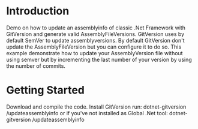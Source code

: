# Introduction 
Demo on how to update an assemblyinfo of classic .Net Framework with GitVersion and generate valid AssemblyFileVersions. 
GitVersion uses by default SemVer to update assemblyversions.  By default GitVersion don't update the AssemblyFileVersion but you can configure it to do so.  This example demonstrate how to update your AssemblyVersion file without using semver but by incrementing the last number of your version by using the number of commits.
# Getting Started
Download and compile the code.
Install GitVersion
run: 
dotnet-gitversion /updateassemblyinfo
     or if you've not installed as Global .Net tool:
dotnet-gitversion /updateassemblyinfo
